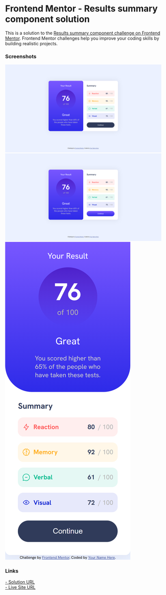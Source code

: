 # Frontend Mentor - Results summary component solution

This is a solution to the [Results summary component challenge on Frontend Mentor](https://www.frontendmentor.io/challenges/results-summary-component-CE_K6s0maV). Frontend Mentor challenges help you improve your coding skills by building realistic projects.

### Screenshots

![](./screenshots/desktop.png)
![](./screenshots/active-state.png)
![](./screenshots/mobile.png)

### Links

[- Solution URL](https://github.com/wolvsrcool/Frontend-Mentor/tree/master/results-summary-component-main) <br />
[- Live Site URL](https://wolvsrcool.github.io/Frontend-Mentor/results-summary-component-main/index.html)

